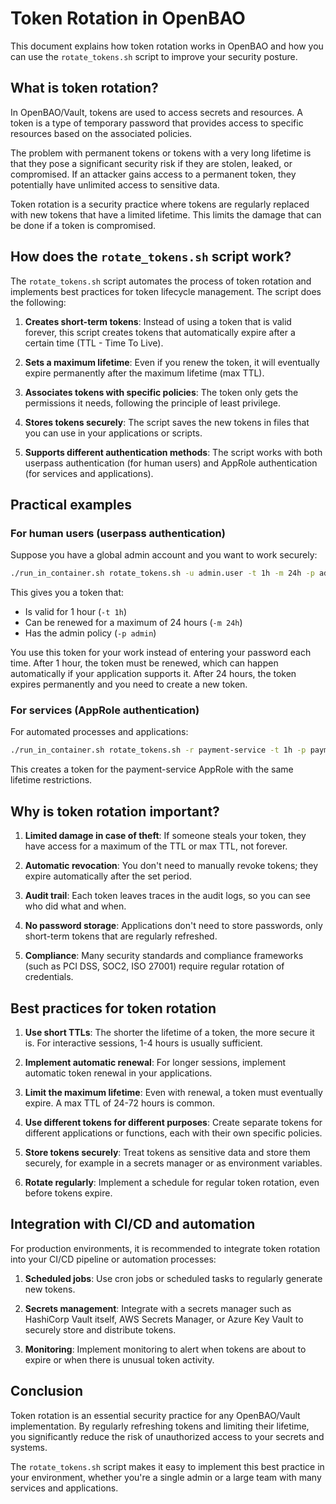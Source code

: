 # Token Rotation in OpenBAO

This document explains how token rotation works in OpenBAO and how you can use the `rotate_tokens.sh` script to improve your security posture.

## What is token rotation?

In OpenBAO/Vault, tokens are used to access secrets and resources. A token is a type of temporary password that provides access to specific resources based on the associated policies.

The problem with permanent tokens or tokens with a very long lifetime is that they pose a significant security risk if they are stolen, leaked, or compromised. If an attacker gains access to a permanent token, they potentially have unlimited access to sensitive data.

Token rotation is a security practice where tokens are regularly replaced with new tokens that have a limited lifetime. This limits the damage that can be done if a token is compromised.

## How does the `rotate_tokens.sh` script work?

The `rotate_tokens.sh` script automates the process of token rotation and implements best practices for token lifecycle management. The script does the following:

1. **Creates short-term tokens**: Instead of using a token that is valid forever, this script creates tokens that automatically expire after a certain time (TTL - Time To Live).

2. **Sets a maximum lifetime**: Even if you renew the token, it will eventually expire permanently after the maximum lifetime (max TTL).

3. **Associates tokens with specific policies**: The token only gets the permissions it needs, following the principle of least privilege.

4. **Stores tokens securely**: The script saves the new tokens in files that you can use in your applications or scripts.

5. **Supports different authentication methods**: The script works with both userpass authentication (for human users) and AppRole authentication (for services and applications).

## Practical examples

### For human users (userpass authentication)

Suppose you have a global admin account and you want to work securely:

```bash
./run_in_container.sh rotate_tokens.sh -u admin.user -t 1h -m 24h -p admin
```

This gives you a token that:

- Is valid for 1 hour (`-t 1h`)
- Can be renewed for a maximum of 24 hours (`-m 24h`)
- Has the admin policy (`-p admin`)

You use this token for your work instead of entering your password each time. After 1 hour, the token must be renewed, which can happen automatically if your application supports it. After 24 hours, the token expires permanently and you need to create a new token.

### For services (AppRole authentication)

For automated processes and applications:

```bash
./run_in_container.sh rotate_tokens.sh -r payment-service -t 1h -p payment-service-policy
```

This creates a token for the payment-service AppRole with the same lifetime restrictions.

## Why is token rotation important?

1. **Limited damage in case of theft**: If someone steals your token, they have access for a maximum of the TTL or max TTL, not forever.

2. **Automatic revocation**: You don't need to manually revoke tokens; they expire automatically after the set period.

3. **Audit trail**: Each token leaves traces in the audit logs, so you can see who did what and when.

4. **No password storage**: Applications don't need to store passwords, only short-term tokens that are regularly refreshed.

5. **Compliance**: Many security standards and compliance frameworks (such as PCI DSS, SOC2, ISO 27001) require regular rotation of credentials.

## Best practices for token rotation

1. **Use short TTLs**: The shorter the lifetime of a token, the more secure it is. For interactive sessions, 1-4 hours is usually sufficient.

2. **Implement automatic renewal**: For longer sessions, implement automatic token renewal in your applications.

3. **Limit the maximum lifetime**: Even with renewal, a token must eventually expire. A max TTL of 24-72 hours is common.

4. **Use different tokens for different purposes**: Create separate tokens for different applications or functions, each with their own specific policies.

5. **Store tokens securely**: Treat tokens as sensitive data and store them securely, for example in a secrets manager or as environment variables.

6. **Rotate regularly**: Implement a schedule for regular token rotation, even before tokens expire.

## Integration with CI/CD and automation

For production environments, it is recommended to integrate token rotation into your CI/CD pipeline or automation processes:

1. **Scheduled jobs**: Use cron jobs or scheduled tasks to regularly generate new tokens.

2. **Secrets management**: Integrate with a secrets manager such as HashiCorp Vault itself, AWS Secrets Manager, or Azure Key Vault to securely store and distribute tokens.

3. **Monitoring**: Implement monitoring to alert when tokens are about to expire or when there is unusual token activity.

## Conclusion

Token rotation is an essential security practice for any OpenBAO/Vault implementation. By regularly refreshing tokens and limiting their lifetime, you significantly reduce the risk of unauthorized access to your secrets and systems.

The `rotate_tokens.sh` script makes it easy to implement this best practice in your environment, whether you're a single admin or a large team with many services and applications.
